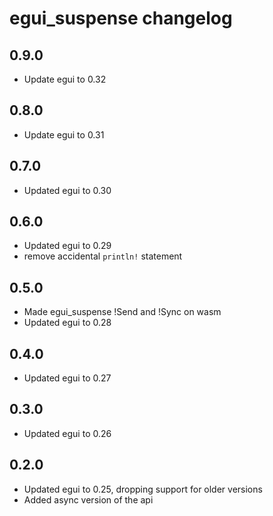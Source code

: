 # egui_suspense changelog

## 0.9.0

- Update egui to 0.32

## 0.8.0

- Update egui to 0.31

## 0.7.0

- Updated egui to 0.30

## 0.6.0

- Updated egui to 0.29
- remove accidental `println!` statement

## 0.5.0

- Made egui_suspense !Send and !Sync on wasm
- Updated egui to 0.28

## 0.4.0

- Updated egui to 0.27

## 0.3.0

- Updated egui to 0.26

## 0.2.0

- Updated egui to 0.25, dropping support for older versions
- Added async version of the api
